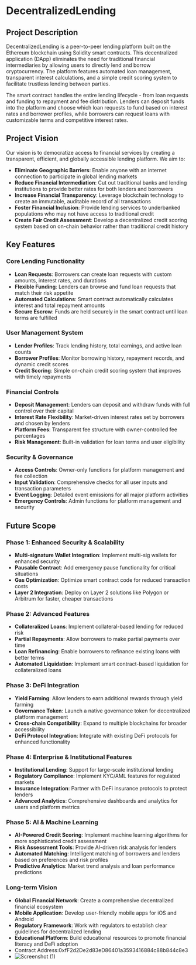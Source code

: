 # DecentralizedLending

## Project Description

DecentralizedLending is a peer-to-peer lending platform built on the Ethereum blockchain using Solidity smart contracts. This decentralized application (DApp) eliminates the need for traditional financial intermediaries by allowing users to directly lend and borrow cryptocurrency. The platform features automated loan management, transparent interest calculations, and a simple credit scoring system to facilitate trustless lending between parties.

The smart contract handles the entire lending lifecycle - from loan requests and funding to repayment and fee distribution. Lenders can deposit funds into the platform and choose which loan requests to fund based on interest rates and borrower profiles, while borrowers can request loans with customizable terms and competitive interest rates.

## Project Vision

Our vision is to democratize access to financial services by creating a transparent, efficient, and globally accessible lending platform. We aim to:

- **Eliminate Geographic Barriers**: Enable anyone with an internet connection to participate in global lending markets
- **Reduce Financial Intermediation**: Cut out traditional banks and lending institutions to provide better rates for both lenders and borrowers  
- **Increase Financial Transparency**: Leverage blockchain technology to create an immutable, auditable record of all transactions
- **Foster Financial Inclusion**: Provide lending services to underbanked populations who may not have access to traditional credit
- **Create Fair Credit Assessment**: Develop a decentralized credit scoring system based on on-chain behavior rather than traditional credit history

## Key Features

### Core Lending Functionality
- **Loan Requests**: Borrowers can create loan requests with custom amounts, interest rates, and durations
- **Flexible Funding**: Lenders can browse and fund loan requests that match their risk appetite
- **Automated Calculations**: Smart contract automatically calculates interest and total repayment amounts
- **Secure Escrow**: Funds are held securely in the smart contract until loan terms are fulfilled

### User Management System
- **Lender Profiles**: Track lending history, total earnings, and active loan counts
- **Borrower Profiles**: Monitor borrowing history, repayment records, and dynamic credit scores
- **Credit Scoring**: Simple on-chain credit scoring system that improves with timely repayments

### Financial Controls
- **Deposit Management**: Lenders can deposit and withdraw funds with full control over their capital
- **Interest Rate Flexibility**: Market-driven interest rates set by borrowers and chosen by lenders
- **Platform Fees**: Transparent fee structure with owner-controlled fee percentages
- **Risk Management**: Built-in validation for loan terms and user eligibility

### Security & Governance
- **Access Controls**: Owner-only functions for platform management and fee collection
- **Input Validation**: Comprehensive checks for all user inputs and transaction parameters
- **Event Logging**: Detailed event emissions for all major platform activities
- **Emergency Controls**: Admin functions for platform management and security

## Future Scope

### Phase 1: Enhanced Security & Scalability
- **Multi-signature Wallet Integration**: Implement multi-sig wallets for enhanced security
- **Pausable Contract**: Add emergency pause functionality for critical situations
- **Gas Optimization**: Optimize smart contract code for reduced transaction costs
- **Layer 2 Integration**: Deploy on Layer 2 solutions like Polygon or Arbitrum for faster, cheaper transactions

### Phase 2: Advanced Features
- **Collateralized Loans**: Implement collateral-based lending for reduced risk
- **Partial Repayments**: Allow borrowers to make partial payments over time
- **Loan Refinancing**: Enable borrowers to refinance existing loans with better terms
- **Automated Liquidation**: Implement smart contract-based liquidation for collateralized loans

### Phase 3: DeFi Integration
- **Yield Farming**: Allow lenders to earn additional rewards through yield farming
- **Governance Token**: Launch a native governance token for decentralized platform management
- **Cross-chain Compatibility**: Expand to multiple blockchains for broader accessibility
- **DeFi Protocol Integration**: Integrate with existing DeFi protocols for enhanced functionality

### Phase 4: Enterprise & Institutional Features
- **Institutional Lending**: Support for large-scale institutional lending
- **Regulatory Compliance**: Implement KYC/AML features for regulated markets
- **Insurance Integration**: Partner with DeFi insurance protocols to protect lenders
- **Advanced Analytics**: Comprehensive dashboards and analytics for users and platform metrics

### Phase 5: AI & Machine Learning
- **AI-Powered Credit Scoring**: Implement machine learning algorithms for more sophisticated credit assessment
- **Risk Assessment Tools**: Provide AI-driven risk analysis for lenders
- **Automated Matching**: Intelligent matching of borrowers and lenders based on preferences and risk profiles
- **Predictive Analytics**: Market trend analysis and loan performance predictions

### Long-term Vision
- **Global Financial Network**: Create a comprehensive decentralized financial ecosystem
- **Mobile Application**: Develop user-friendly mobile apps for iOS and Android
- **Regulatory Framework**: Work with regulators to establish clear guidelines for decentralized lending
- **Educational Platform**: Build educational resources to promote financial literacy and DeFi adoption
- Contract Address:0xfF2d2De2d83eD86401a3593416884c88b844c8e3
- ![Screenshot (1)](https://github.com/user-attachments/assets/54e7ec61-0cb8-4cb2-a2ac-bc8b09b80b4e)
